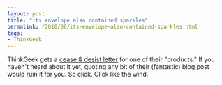 ```yaml
---
layout: post
title: "its envelope also contained sparkles"
permalink: /2010/06/its-envelope-also-contained-sparkles.html
tags:
- ThinkGeek
---
```


ThinkGeek gets a [cease & desist letter](http://thinkgeek.com/blog/2010/06/officially-our-bestever-cease.html) for one of their "products." If you haven't heard about it yet, quoting any bit of their (fantastic) blog post would ruin it for you. So click. Click like the wind.